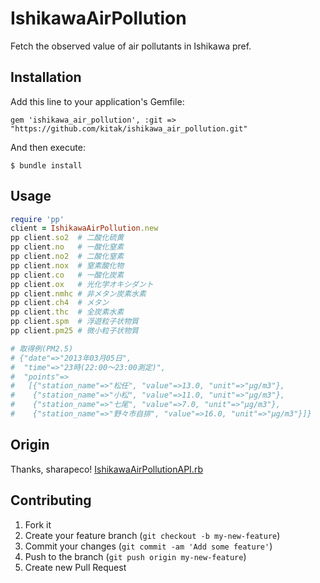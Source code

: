 # IshikawaAirPollution

Fetch the observed value of air pollutants in Ishikawa pref.

## Installation

Add this line to your application's Gemfile:

    gem 'ishikawa_air_pollution', :git => "https://github.com/kitak/ishikawa_air_pollution.git"

And then execute:

    $ bundle install

<!--Or install it yourself as:-->
<!--$ gem install ishikawa_air_pollution-->

## Usage
```ruby
require 'pp'
client = IshikawaAirPollution.new
pp client.so2  # 二酸化硫黄
pp client.no   # 一酸化窒素
pp client.no2  # 二酸化窒素
pp client.nox  # 窒素酸化物
pp client.co   # 一酸化炭素
pp client.ox   # 光化学オキシダント
pp client.nmhc # 非メタン炭素水素
pp client.ch4  # メタン
pp client.thc  # 全炭素水素
pp client.spm  # 浮遊粒子状物質
pp client.pm25 # 微小粒子状物質

# 取得例(PM2.5)
# {"date"=>"2013年03月05日",
#  "time"=>"23時(22:00～23:00測定)",
#  "points"=>
#   [{"station_name"=>"松任", "value"=>13.0, "unit"=>"μg/m3"},
#    {"station_name"=>"小松", "value"=>11.0, "unit"=>"μg/m3"},
#    {"station_name"=>"七尾", "value"=>7.0, "unit"=>"μg/m3"},
#    {"station_name"=>"野々市自排", "value"=>16.0, "unit"=>"μg/m3"}]}

```

## Origin
Thanks, sharapeco! [IshikawaAirPollutionAPI.rb](https://gist.github.com/sharapeco/5089792)

## Contributing

1. Fork it
2. Create your feature branch (`git checkout -b my-new-feature`)
3. Commit your changes (`git commit -am 'Add some feature'`)
4. Push to the branch (`git push origin my-new-feature`)
5. Create new Pull Request
